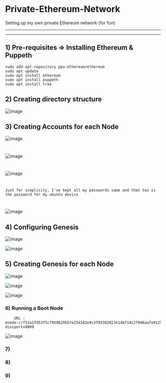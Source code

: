 # Private-Ethereum-Network
Setting up my own private Ethereum network (for fun)

---
---

## 1) Pre-requisites => Installing Ethereum & Puppeth

    sudo add-apt-repository ppa:ethereum/ethereum
    sudo apt update
    sudo apt install ethereum
    sudo apt install puppeth
    sudo apt install tree
    
## 2) Creating directory structure

![image](https://user-images.githubusercontent.com/66274690/191575644-07d16538-ce0a-4793-8ddd-bc6a7e64c570.png)

## 3) Creating Accounts for each Node

![image](https://user-images.githubusercontent.com/66274690/191576631-e09ea057-e2c4-4d58-bc8f-da3bb3fe38bb.png)
#
![image](https://user-images.githubusercontent.com/66274690/191576808-b672fb6f-ea49-4037-bf88-cfb811a5c4a4.png)
#
![image](https://user-images.githubusercontent.com/66274690/191576902-6b939dc6-e0ea-4581-8dee-99d76a87e1f7.png)
#
    Just for simplicity, I've kept all my passwords same and that too is the password for my ubuntu device
#
![image](https://user-images.githubusercontent.com/66274690/191577425-db4c8a82-5b6d-4ba2-a252-f0929a445ba7.png)

## 4) Configuring Genesis

![image](https://user-images.githubusercontent.com/66274690/191579715-9e422dbe-e8c7-4986-9e00-c94404ce180d.png)

![image](https://user-images.githubusercontent.com/66274690/191579847-3b357154-58c5-4609-997d-8f112d43ef34.png)

## 5) Creating Genesis for each Node

![image](https://user-images.githubusercontent.com/66274690/191597730-d2cc8c16-d463-43e2-8a88-655af2c29fd2.png)

![image](https://user-images.githubusercontent.com/66274690/191597830-65cc1849-3209-4f34-9fc1-cdcdd43493b3.png)

![image](https://user-images.githubusercontent.com/66274690/191598103-ce45a84f-f804-4bb3-bb7a-bca6a070596e.png)

### 6) Running a Boot Node

        URL : enode://f53a17d53f5cf9596295b7e25d142e9c3f93382023e14bf14c27946aafe91257ac03fee3caee6d6ffce237c114cadd55f5cce0e7d0d2f45a5dfb84cdc1dda7ff@127.0.0.1:0?discport=8009

![image](https://user-images.githubusercontent.com/66274690/191599767-d7803e6c-d475-423e-8c38-c352dae9e4b5.png)

### 7)
### 8)
### 9)

